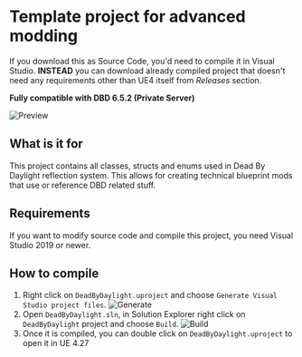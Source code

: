# Template project for advanced modding

If you download this as Source Code, you'd need to compile it in Visual Studio. **INSTEAD** you can download already compiled project that doesn't need any requirements other than UE4 itself from *Releases* section.

**Fully compatible with DBD 6.5.2 (Private Server)**

![Preview](https://i.imgur.com/XVzkcaG.png)

## What is it for

This project contains all classes, structs and enums used in Dead By Daylight reflection system. This allows for creating technical blueprint mods that use or reference DBD related stuff.

## Requirements

If you want to modify source code and compile this project, you need Visual Studio 2019 or newer.

## How to compile

1. Right click on `DeadByDaylight.uproject` and choose `Generate Visual Studio project files`. ![Generate](https://i.imgur.com/ZL1FjPq.png)
2. Open `DeadByDaylight.sln`, in Solution Explorer right click on `DeadByDaylight` project and choose `Build`. ![Build](https://i.imgur.com/2OBtJcK.png)
3. Once it is compiled, you can double click on `DeadByDaylight.uproject` to open it in UE 4.27
